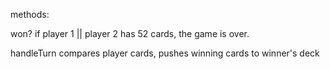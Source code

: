 methods:

won?
  if player 1 || player 2 has 52 cards, the game is over.

handleTurn
  compares player cards, pushes winning cards to winner's deck
